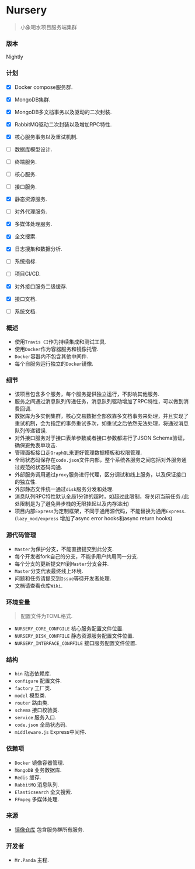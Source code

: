 # Nursery
> 小象喝水项目服务端集群


### 版本
Nightly


### 计划
* [x] Docker compose服务群.<br>
* [x] MongoDB集群.</br>
* [x] MongoDB多文档事务以及驱动的二次封装.</br>
* [x] RabbitMQ驱动二次封装以及增加RPC特性.</br>
* [x] 核心服务事务以及重试机制.</br>
* [ ] 数据库模型设计.</br>
* [ ] 终端服务.</br>
* [ ] 核心服务.</br>
* [ ] 接口服务.</br>
* [x] 静态资源服务.</br>
* [ ] 对外代理服务.</br>
* [x] 多媒体处理服务.</br>
* [x] 全文搜索.</br>
* [x] 日志搜集和数据分析.</br>
* [ ] 系统指标.</br>
* [ ] 项目CI/CD.</br>
* [x] 对外接口服务二级缓存.</br>
* [x] 接口文档.</br>
* [ ] 系统文档.</br>


### 概述
* 使用`Travis CI`作为持续集成和测试工具.</br>
* 使用`Docker`作为容器服务和镜像托管.</br>
* `Docker`容器内不包含其他中间件.</br>
* 每个自服务运行独立的`Docker`镜像.</br>


### 细节
* 该项目包含多个服务，每个服务提供独立运行，不影响其他服务.</br>
* 服务之间通过消息队列传递任务，消息队列驱动增加了RPC特性，可以做到消费回调.</br>
* 数据库为多实例集群，核心交易数据全部依靠多文档事务来处理，并且实现了重试机制，会为指定的事务重试多次，如重试之后依然无法处理，将通过消息队列传递错误.</br>
* 对外接口服务对于接口表单参数或者接口参数都进行了JSON Schema验证，确保避免表单攻击.</br>
* 管理面板接口走`GraphQL`来更好管理数据模板和权限管理.</br>
* 全局状态码保存在`code.json`文件内部，整个系统各服务之间包括对外服务通过规范的状态码沟通.</br>
* 外部服务调用通过`proxy`服务进行代理，区分调试和线上服务，以及保证接口的独立性.</br>
* 外部静态文件统一通过`disk`服务分发和处理.</br>
* 消息队列RPC特性默认全局1分钟的超时，如超过此限制，将关闭当前任务.(此处限制是为了避免异步栈的无限挂起以及内存溢出)</br>
* 项目内部`Express`为定制框架，不同于通用源代码，不能替换为通用`Express`.(`lazy_mod/express` 增加了async error hooks和async return hooks)</br>


### 源代码管理
* `Master`为保护分支，不能直接提交到此分支.</br>
* 每个开发者fork自己的分支，不能多用户共用同一分支.</br>
* 每个分支的更新提交`PR`到`Master`分支合并.</br>
* `Master`分支代表最终线上环境.</br>
* 问题和任务请提交到`Issue`等待开发者处理.</br>
* 文档请查看仓库`Wiki`.</br>


### 环境变量
> 配置文件为TOML格式.
* `NURSERY_CORE_CONFGILE` 核心服务配置文件位置.</br>
* `NURSERY_DISK_CONFFILE` 静态资源服务配置文件位置.</br>
* `NURSERY_INTERFACE_CONFFILE` 接口服务配置文件位置.</br>


### 结构
* `bin` 动态依赖库.</br>
* `configure` 配置文件.</br>
* `factory` 工厂类.</br>
* `model` 模型类.</br>
* `router` 路由类.</br>
* `schema` 接口校验类.</br>
* `service` 服务入口.</br>
* `code.json` 全局状态码.</br>
* `middleware.js` Express中间件.</br>


### 依赖项
* `Docker` 镜像容器管理.</br>
* `MongoDB` 业务数据库.</br> 
* `Redis` 缓存.</br>
* `RabbitMQ` 消息队列.</br>
* `Elasticsearch` 全文搜索.</br>
* `FFmpeg` 多媒体处理.</br>


### 来源
- [镜像仓库](https://hub.docker.com/u/quasipaa) 包含服务群所有服务.</br>


### 开发者
* `Mr.Panda` 主程.</br>